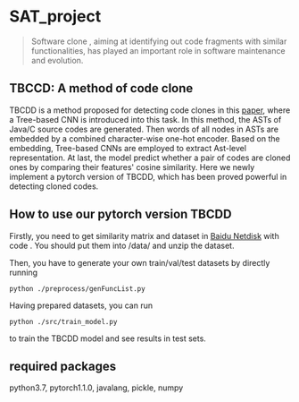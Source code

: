 # SAT_project
> Software clone , aiming at identifying out code fragments with similar functionalities, has played an important role in software maintenance and evolution.
## TBCCD: A method of code clone  
TBCDD is a method proposed for detecting code clones in this [paper](http://taoxie.cs.illinois.edu/publications/icpc19-clone.pdf), where a Tree-based CNN is introduced into this task. In this method, the ASTs of Java/C source codes are generated. Then words of all nodes in ASTs are embedded by a combined character-wise one-hot encoder. Based on the embedding, Tree-based CNNs are employed to extract Ast-level representation. At last, the model predict whether a pair of codes are cloned ones by comparing their features' cosine similarity. Here we newly implement a pytorch version of TBCDD, which has been proved powerful in detecting cloned codes.

## How to use our pytorch version TBCDD
Firstly, you need to get similarity matrix and dataset in [Baidu Netdisk]() with code    . You should put them into /data/ and unzip the dataset.

Then, you have to generate your own train/val/test datasets by directly running 
```
python ./preprocess/genFuncList.py
```

Having prepared datasets, you can run 

```
python ./src/train_model.py
```
to train the TBCDD model and see results in test sets.

## required packages
python3.7, pytorch1.1.0, javalang, pickle, numpy
